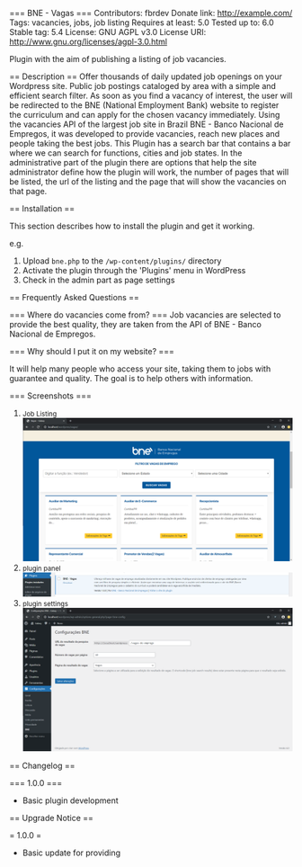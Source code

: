 === BNE - Vagas ===
Contributors: fbrdev
Donate link: http://example.com/
Tags: vacancies, jobs, job listing
Requires at least: 5.0
Tested up to: 6.0
Stable tag: 5.4
License: GNU AGPL v3.0
License URI: http://www.gnu.org/licenses/agpl-3.0.html

Plugin with the aim of publishing a listing of job vacancies.

== Description ==
Offer thousands of daily updated job openings on your Wordpress site. Public job postings cataloged by area with a simple and efficient search filter. As soon as you find a vacancy of interest, the user will be redirected to the BNE (National Employment Bank) website to register the curriculum and can apply for the chosen vacancy immediately.
Using the vacancies API of the largest job site in Brazil BNE - Banco Nacional de Empregos, it was developed to provide vacancies, reach new places and people taking the best jobs.
This Plugin has a search bar that contains a bar where we can search for functions, cities and job states.
In the administrative part of the plugin there are options that help the site administrator define how the plugin will work, the number of pages that will be listed, the url of the listing and the page that will show the vacancies on that page.

== Installation ==

This section describes how to install the plugin and get it working.

e.g.

1. Upload `bne.php` to the `/wp-content/plugins/` directory
2. Activate the plugin through the 'Plugins' menu in WordPress
3. Check in the admin part as page settings

== Frequently Asked Questions ==

=== Where do vacancies come from? ===
Job vacancies are selected to provide the best quality, they are taken from the API of BNE - Banco Nacional de Empregos.

=== Why should I put it on my website? ===

It will help many people who access your site, taking them to jobs with guarantee and quality. The goal is to help others with information.

=== Screenshots ===

1. <small>Job Listing</small><img src="assets/screenshot-1.png" alt="Job Listing"/><br>
2. <small>plugin panel</small><img src="assets/screenshot-2.png" alt="plugin panel"/><br>
3. <small>plugin settings</small><img src="assets/screenshot-3.png" alt="plugin settings"/>

== Changelog ==

=== 1.0.0 ===
* Basic plugin development

== Upgrade Notice ==

= 1.0.0 =
* Basic update for providing